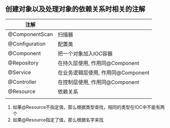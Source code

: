 

## 创建对象以及处理对象的依赖关系时相关的注解

| 注解 | |
| --- | --- |
| @ComponentScan | 扫描器 |
| @Configuration | 配置类 |
| @Component | 把一个对象加入IOC容器 |
| @Repository | 在持久层使用, 作用同@Component |
| @Service | 在业务逻辑层使用, 作用同@Component |
| @Controller | 在控制层使用, 作用同@Component |
| @Resource | 依赖关系|
|  | |

1. 如果@Resource不指定值，那么根据类型查找，相同的类型在IOC中不能有两个
1. 如果@Resource指定了值，那么根据名字来找  
